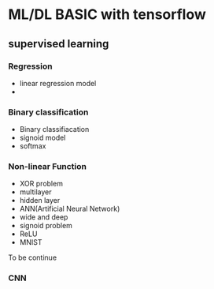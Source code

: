 # ML/DL BASIC with tensorflow

## supervised learning

### Regression
- linear regression model
- 

### Binary classification 

- Binary classifiacation 
- signoid model 
- softmax

### Non-linear Function
- XOR problem
- multilayer 
- hidden layer
- ANN(Artificial Neural Network)
- wide and deep 
- signoid problem
- ReLU
- MNIST

To be continue
### CNN
